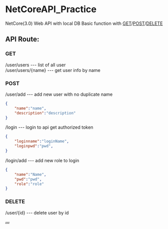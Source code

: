 # NetCoreAPI_Practice
NetCore(3.0) Web API with local DB
Basic function with [GET]()/[POST]()/[DELETE]()
## API Route: 
### GET
/user/users --- list of all user</br>
/user/users/{name} --- get user info by name
### POST 
/user/add --- add new user with no duplicate name
```json
{
    "name":"name",
    "description":"description"
}
```
/login --- login to api get authorized token
```json
{
    "loginname":"loginName",
    "loginpwd":"pwd",
}
```
/login/add --- add new role to login
```json
{
    "name":"Name",
    "pwd":"pwd",
    "role":"role"
}
```
### DELETE
/user/{id} --- delete user by id


:zzz:
